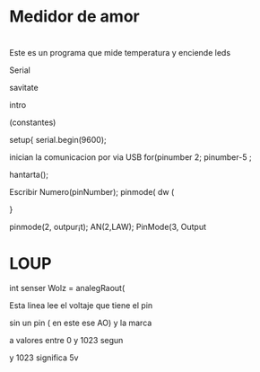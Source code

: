 # Medidor de amor

#

Este es un programa que mide temperatura y enciende leds

Serial

savitate


intro 

(constantes)

setup{
serial.begin(9600);

inician la comunicacion por via USB
for(pinumber 2; pinumber-5 ;

hantarta();

Escribir Numero(pinNumber);
pinmode(
dw (

}

pinmode(2, outpur¡t);
AN(2,LAW);
PinMode(3, Output



# LOUP

int senser Wolz = analegRaout(

Esta linea lee el voltaje que tiene el pin

sin un pin ( en este ese AO) y la marca

a valores entre 0 y 1023 segun 

y 1023 significa 5v























